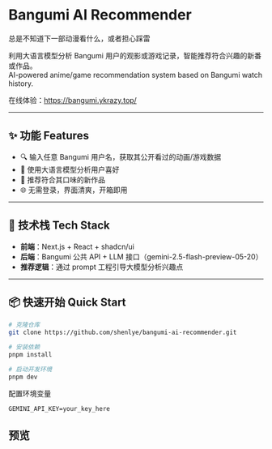 # Bangumi AI Recommender

总是不知道下一部动漫看什么，或者担心踩雷

利用大语言模型分析 Bangumi 用户的观影或游戏记录，智能推荐符合兴趣的新番或作品。  
AI-powered anime/game recommendation system based on Bangumi watch history.

在线体验：https://bangumi.ykrazy.top/

---

## ✨ 功能 Features

- 🔍 输入任意 Bangumi 用户名，获取其公开看过的动画/游戏数据
- 🤖 使用大语言模型分析用户喜好
- 🎯 推荐符合其口味的新作品
- 🌐 无需登录，界面清爽，开箱即用

---

## 🚀 技术栈 Tech Stack

- **前端**：Next.js + React + shadcn/ui
- **后端**：Bangumi 公共 API + LLM 接口（gemini-2.5-flash-preview-05-20）
- **推荐逻辑**：通过 prompt 工程引导大模型分析兴趣点

---

## 📦 快速开始 Quick Start

```bash
# 克隆仓库
git clone https://github.com/shenlye/bangumi-ai-recommender.git

# 安装依赖
pnpm install

# 启动开发环境
pnpm dev
```

配置环境变量
```
GEMINI_API_KEY=your_key_here
```

## 预览

[](./Preview.png)